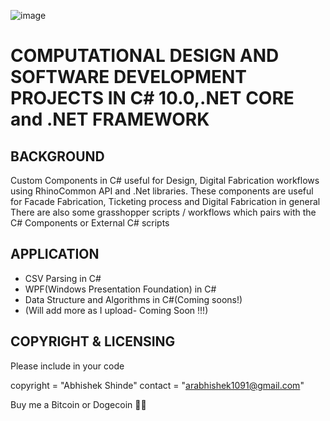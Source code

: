 
![image](https://drive.google.com/uc?export=view&id=15kzEFmYe1a-ap06Ip4O50GA0FWG7CP2M)

COMPUTATIONAL DESIGN  AND SOFTWARE DEVELOPMENT PROJECTS IN C# 10.0,.NET CORE and .NET FRAMEWORK 
===============================================================================================

BACKGROUND
----------
Custom Components in C# useful for Design, Digital Fabrication workflows using RhinoCommon API and .Net libraries.
These components are  useful for Facade Fabrication, Ticketing process and Digital Fabrication in general
There are also some grasshopper scripts / workflows which pairs with the C# Components or External C# scripts

APPLICATION
-----------
* CSV Parsing in C#
* WPF(Windows Presentation Foundation) in C#
* Data Structure and Algorithms in C#(Coming soons!)
* (Will add more as I upload- Coming Soon !!!)


COPYRIGHT & LICENSING
---------------------

Please include in your code

copyright = "Abhishek Shinde" contact = "arabhishek1091@gmail.com"

Buy me a Bitcoin or Dogecoin 🧘‍♂️
